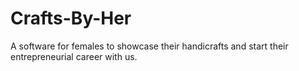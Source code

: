 # Crafts-By-Her
A software for females to showcase their handicrafts and start their entrepreneurial career with us. 
